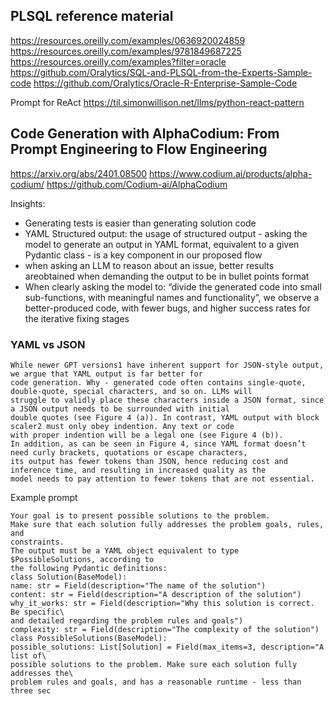 
## PLSQL reference material
https://resources.oreilly.com/examples/0636920024859
https://resources.oreilly.com/examples/9781849687225
https://resources.oreilly.com/examples?filter=oracle
https://github.com/Oralytics/SQL-and-PLSQL-from-the-Experts-Sample-code
https://github.com/Oralytics/Oracle-R-Enterprise-Sample-Code



Prompt for ReAct
https://til.simonwillison.net/llms/python-react-pattern

## Code Generation with AlphaCodium: From Prompt Engineering to Flow Engineering
https://arxiv.org/abs/2401.08500
https://www.codium.ai/products/alpha-codium/
https://github.com/Codium-ai/AlphaCodium

Insights:

- Generating  tests is easier than generating solution code
- YAML Structured output: the usage of structured output - asking the model to generate an output in YAML format, equivalent to a given Pydantic class - is a key component in our proposed flow
- when asking an LLM to reason about an issue, better results areobtained when demanding the output to be in bullet points format
- When clearly asking the model to: “divide the generated code into small sub-functions, with meaningful names and functionality”, we observe a better-produced code, with fewer bugs, and higher success rates for the iterative fixing stages

### YAML vs JSON
```
While newer GPT versions1 have inherent support for JSON-style output, we argue that YAML output is far better for
code generation. Why - generated code often contains single-quote, double-quote, special characters, and so on. LLMs will
struggle to validly place these characters inside a JSON format, since a JSON output needs to be surrounded with initial
double quotes (see Figure 4 (a)). In contrast, YAML output with block scaler2 must only obey indention. Any text or code
with proper indention will be a legal one (see Figure 4 (b)).
In addition, as can be seen in Figure 4, since YAML format doesn’t need curly brackets, quotations or escape characters,
its output has fewer tokens than JSON, hence reducing cost and inference time, and resulting in increased quality as the
model needs to pay attention to fewer tokens that are not essential.
```

Example prompt
```
Your goal is to present possible solutions to the problem.
Make sure that each solution fully addresses the problem goals, rules, and
constraints.
The output must be a YAML object equivalent to type $PossibleSolutions, according to
the following Pydantic definitions:
class Solution(BaseModel):
name: str = Field(description="The name of the solution")
content: str = Field(description="A description of the solution")
why_it_works: str = Field(description="Why this solution is correct. Be specific\
and detailed regarding the problem rules and goals")
complexity: str = Field(description="The complexity of the solution")
class PossibleSolutions(BaseModel):
possible_solutions: List[Solution] = Field(max_items=3, description="A list of\
possible solutions to the problem. Make sure each solution fully addresses the\
problem rules and goals, and has a reasonable runtime - less than three sec
```